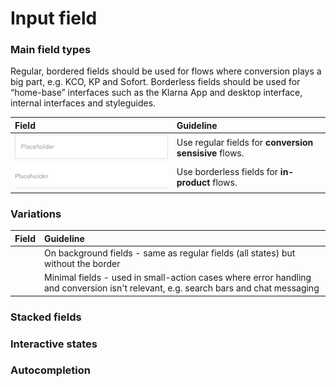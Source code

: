 # Input field

### Main field types

Regular, bordered fields should be used for flows where conversion plays a big part, e.g. KCO, KP and Sofort. Borderless fields should be used for “home-base” interfaces such as the Klarna App and desktop interface, internal interfaces and styleguides.

| Field | Guideline |
| :--- | :--- |
| ![](/assets/Field@1x.png) | Use regular fields for **conversion sensisive** flows. |
| ![](/assets/Input@1x.png) | Use borderless fields for **in-product** flows. |

### Variations

| Field | Guideline |
| :--- | :--- |
| ![]() | On background fields - same as regular fields (all states) but without the border |
| ![]() | Minimal fields - used in small-action cases where error handling and conversion isn't relevant, e.g. search bars and chat messaging |

### Stacked fields

### Interactive states

### Autocompletion
